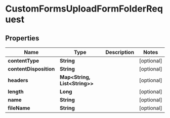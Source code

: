 

# CustomFormsUploadFormFolderRequest


## Properties

| Name | Type | Description | Notes |
|------------ | ------------- | ------------- | -------------|
|**contentType** | **String** |  |  [optional] |
|**contentDisposition** | **String** |  |  [optional] |
|**headers** | **Map&lt;String, List&lt;String&gt;&gt;** |  |  [optional] |
|**length** | **Long** |  |  [optional] |
|**name** | **String** |  |  [optional] |
|**fileName** | **String** |  |  [optional] |



